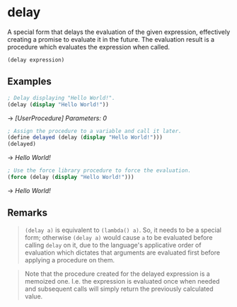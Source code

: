 # delay
A special form that delays the evaluation of the given expression, effectively creating a promise to evaluate it in the future.
The evaluation result is a procedure which evaluates the expression when called.
```
(delay expression)
```

## Examples
```scheme
; Delay displaying "Hello World!".
(delay (display "Hello World!"))
```
-> *[UserProcedure] Parameters: 0*

```scheme
; Assign the procedure to a variable and call it later.
(define delayed (delay (display "Hello World!")))
(delayed)
```
-> *Hello World!*

```scheme
; Use the force library procedure to force the evaluation.
(force (delay (display "Hello World!")))
```
-> *Hello World!*

## Remarks

> `(delay a)` is equivalent to `(lambda() a)`. So, it needs to be a special form; otherwise `(delay a)`
would cause `a` to be evaluated before calling `delay` on it, due to the language's applicative order of evaluation
which dictates that arguments are evaluated first before applying a procedure on them.

> Note that the procedure created for the delayed expression is a memoized one. I.e. the expression is evaluated once
when needed and subsequent calls will simply return the previously calculated value.